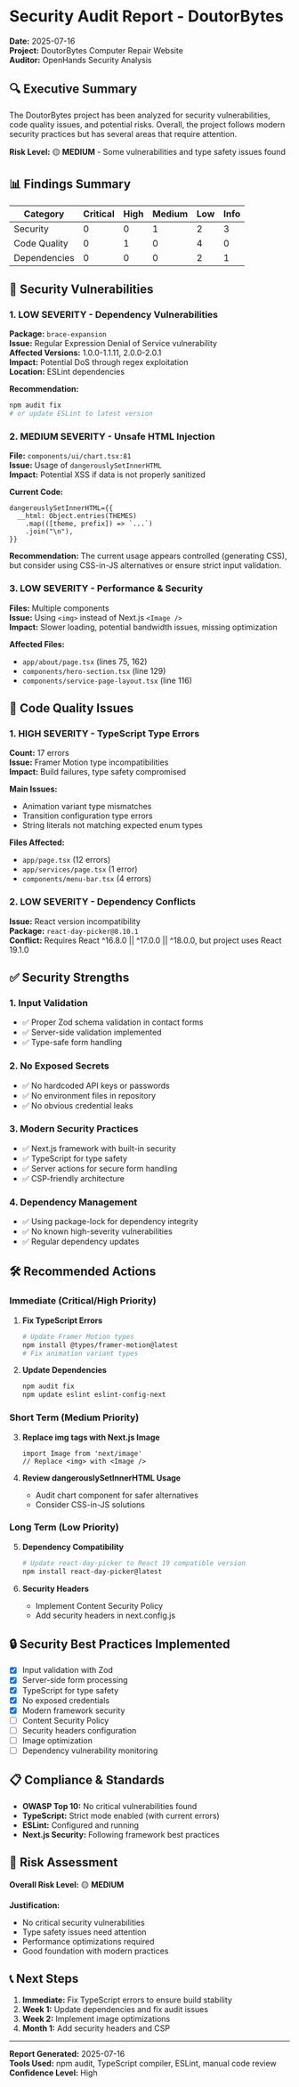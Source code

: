 # Security Audit Report - DoutorBytes

**Date:** 2025-07-16  
**Project:** DoutorBytes Computer Repair Website  
**Auditor:** OpenHands Security Analysis  

## 🔍 Executive Summary

The DoutorBytes project has been analyzed for security vulnerabilities, code quality issues, and potential risks. Overall, the project follows modern security practices but has several areas that require attention.

**Risk Level:** 🟡 **MEDIUM** - Some vulnerabilities and type safety issues found

## 📊 Findings Summary

| Category | Critical | High | Medium | Low | Info |
|----------|----------|------|--------|-----|------|
| Security | 0 | 0 | 1 | 2 | 3 |
| Code Quality | 0 | 1 | 0 | 4 | 0 |
| Dependencies | 0 | 0 | 0 | 2 | 1 |

## 🚨 Security Vulnerabilities

### 1. **LOW SEVERITY** - Dependency Vulnerabilities
**Package:** `brace-expansion`  
**Issue:** Regular Expression Denial of Service vulnerability  
**Affected Versions:** 1.0.0-1.1.11, 2.0.0-2.0.1  
**Impact:** Potential DoS through regex exploitation  
**Location:** ESLint dependencies  

**Recommendation:**
```bash
npm audit fix
# or update ESLint to latest version
```

### 2. **MEDIUM SEVERITY** - Unsafe HTML Injection
**File:** `components/ui/chart.tsx:81`  
**Issue:** Usage of `dangerouslySetInnerHTML`  
**Impact:** Potential XSS if data is not properly sanitized  

**Current Code:**
```tsx
dangerouslySetInnerHTML={{
  __html: Object.entries(THEMES)
    .map(([theme, prefix]) => `...`)
    .join("\n"),
}}
```

**Recommendation:** The current usage appears controlled (generating CSS), but consider using CSS-in-JS alternatives or ensure strict input validation.

### 3. **LOW SEVERITY** - Performance & Security
**Files:** Multiple components  
**Issue:** Using `<img>` instead of Next.js `<Image />`  
**Impact:** Slower loading, potential bandwidth issues, missing optimization  

**Affected Files:**
- `app/about/page.tsx` (lines 75, 162)
- `components/hero-section.tsx` (line 129)
- `components/service-page-layout.tsx` (line 116)

## 🔧 Code Quality Issues

### 1. **HIGH SEVERITY** - TypeScript Type Errors
**Count:** 17 errors  
**Issue:** Framer Motion type incompatibilities  
**Impact:** Build failures, type safety compromised  

**Main Issues:**
- Animation variant type mismatches
- Transition configuration type errors
- String literals not matching expected enum types

**Files Affected:**
- `app/page.tsx` (12 errors)
- `app/services/page.tsx` (1 error)
- `components/menu-bar.tsx` (4 errors)

### 2. **LOW SEVERITY** - Dependency Conflicts
**Issue:** React version incompatibility  
**Package:** `react-day-picker@8.10.1`  
**Conflict:** Requires React ^16.8.0 || ^17.0.0 || ^18.0.0, but project uses React 19.1.0  

## ✅ Security Strengths

### 1. **Input Validation**
- ✅ Proper Zod schema validation in contact forms
- ✅ Server-side validation implemented
- ✅ Type-safe form handling

### 2. **No Exposed Secrets**
- ✅ No hardcoded API keys or passwords
- ✅ No environment files in repository
- ✅ No obvious credential leaks

### 3. **Modern Security Practices**
- ✅ Next.js framework with built-in security
- ✅ TypeScript for type safety
- ✅ Server actions for secure form handling
- ✅ CSP-friendly architecture

### 4. **Dependency Management**
- ✅ Using package-lock for dependency integrity
- ✅ No known high-severity vulnerabilities
- ✅ Regular dependency updates

## 🛠️ Recommended Actions

### Immediate (Critical/High Priority)

1. **Fix TypeScript Errors**
   ```bash
   # Update Framer Motion types
   npm install @types/framer-motion@latest
   # Fix animation variant types
   ```

2. **Update Dependencies**
   ```bash
   npm audit fix
   npm update eslint eslint-config-next
   ```

### Short Term (Medium Priority)

3. **Replace img tags with Next.js Image**
   ```tsx
   import Image from 'next/image'
   // Replace <img> with <Image />
   ```

4. **Review dangerouslySetInnerHTML Usage**
   - Audit chart component for safer alternatives
   - Consider CSS-in-JS solutions

### Long Term (Low Priority)

5. **Dependency Compatibility**
   ```bash
   # Update react-day-picker to React 19 compatible version
   npm install react-day-picker@latest
   ```

6. **Security Headers**
   - Implement Content Security Policy
   - Add security headers in next.config.js

## 🔒 Security Best Practices Implemented

- [x] Input validation with Zod
- [x] Server-side form processing
- [x] TypeScript for type safety
- [x] No exposed credentials
- [x] Modern framework security
- [ ] Content Security Policy
- [ ] Security headers configuration
- [ ] Image optimization
- [ ] Dependency vulnerability monitoring

## 📋 Compliance & Standards

- **OWASP Top 10:** No critical vulnerabilities found
- **TypeScript:** Strict mode enabled (with current errors)
- **ESLint:** Configured and running
- **Next.js Security:** Following framework best practices

## 🎯 Risk Assessment

**Overall Risk Level:** 🟡 **MEDIUM**

**Justification:**
- No critical security vulnerabilities
- Type safety issues need attention
- Performance optimizations required
- Good foundation with modern practices

## 📞 Next Steps

1. **Immediate:** Fix TypeScript errors to ensure build stability
2. **Week 1:** Update dependencies and fix audit issues
3. **Week 2:** Implement image optimizations
4. **Month 1:** Add security headers and CSP

---

**Report Generated:** 2025-07-16  
**Tools Used:** npm audit, TypeScript compiler, ESLint, manual code review  
**Confidence Level:** High